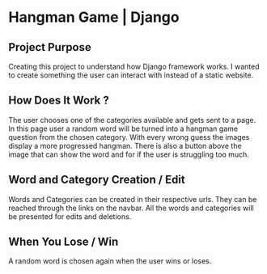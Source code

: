 # Hangman Game | Django

## Project Purpose

Creating this project to understand how Django framework works. I wanted to create something the user can interact with instead of a static website.

## How Does It Work ?

The user chooses one of the categories available and gets sent to a page. In this page user a random word will be turned into a hangman game question from the chosen category. With every wrong guess the images display a more progressed hangman. There is also a button above the image that can show the word and for if the user is struggling too much. 

## Word and Category Creation / Edit

Words and Categories can be created in their respective urls. They can be reached through the links on the navbar. All the words and categories will be presented for edits and deletions. 

## When You Lose / Win 

A random word is chosen again when the user wins or loses.